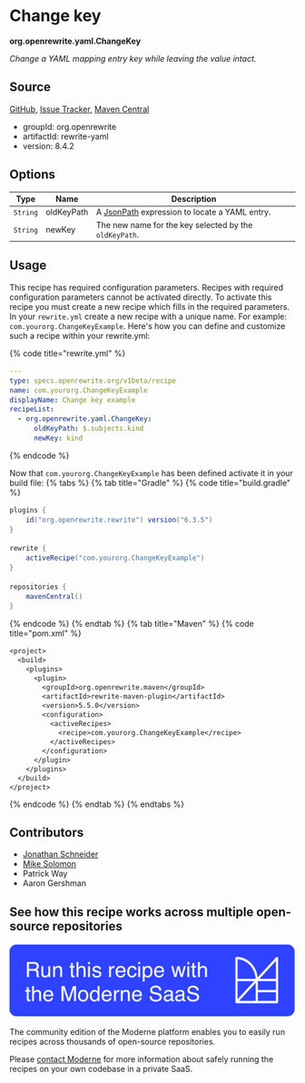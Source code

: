 # Change key

**org.openrewrite.yaml.ChangeKey**

_Change a YAML mapping entry key while leaving the value intact._

## Source

[GitHub](https://github.com/openrewrite/rewrite/blob/main/rewrite-yaml/src/main/java/org/openrewrite/yaml/ChangeKey.java), [Issue Tracker](https://github.com/openrewrite/rewrite/issues), [Maven Central](https://central.sonatype.com/artifact/org.openrewrite/rewrite-yaml/8.4.2/jar)

* groupId: org.openrewrite
* artifactId: rewrite-yaml
* version: 8.4.2

## Options

| Type | Name | Description |
| -- | -- | -- |
| `String` | oldKeyPath | A [JsonPath](https://github.com/json-path/JsonPath) expression to locate a YAML entry. |
| `String` | newKey | The new name for the key selected by the `oldKeyPath`. |


## Usage

This recipe has required configuration parameters. Recipes with required configuration parameters cannot be activated directly. To activate this recipe you must create a new recipe which fills in the required parameters. In your `rewrite.yml` create a new recipe with a unique name. For example: `com.yourorg.ChangeKeyExample`.
Here's how you can define and customize such a recipe within your rewrite.yml:

{% code title="rewrite.yml" %}
```yaml
---
type: specs.openrewrite.org/v1beta/recipe
name: com.yourorg.ChangeKeyExample
displayName: Change key example
recipeList:
  - org.openrewrite.yaml.ChangeKey:
      oldKeyPath: $.subjects.kind
      newKey: kind
```
{% endcode %}

Now that `com.yourorg.ChangeKeyExample` has been defined activate it in your build file:
{% tabs %}
{% tab title="Gradle" %}
{% code title="build.gradle" %}
```groovy
plugins {
    id("org.openrewrite.rewrite") version("6.3.5")
}

rewrite {
    activeRecipe("com.yourorg.ChangeKeyExample")
}

repositories {
    mavenCentral()
}
```
{% endcode %}
{% endtab %}
{% tab title="Maven" %}
{% code title="pom.xml" %}
```markup
<project>
  <build>
    <plugins>
      <plugin>
        <groupId>org.openrewrite.maven</groupId>
        <artifactId>rewrite-maven-plugin</artifactId>
        <version>5.5.0</version>
        <configuration>
          <activeRecipes>
            <recipe>com.yourorg.ChangeKeyExample</recipe>
          </activeRecipes>
        </configuration>
      </plugin>
    </plugins>
  </build>
</project>
```
{% endcode %}
{% endtab %}
{% endtabs %}

## Contributors
* [Jonathan Schneider](mailto:jkschneider@gmail.com)
* [Mike Solomon](mailto:mike@moderne.io)
* Patrick Way
* Aaron Gershman


## See how this recipe works across multiple open-source repositories

[![Moderne Link Image](/.gitbook/assets/ModerneRecipeButton.png)](https://app.moderne.io/recipes/org.openrewrite.yaml.ChangeKey)

The community edition of the Moderne platform enables you to easily run recipes across thousands of open-source repositories.

Please [contact Moderne](https://moderne.io/product) for more information about safely running the recipes on your own codebase in a private SaaS.
